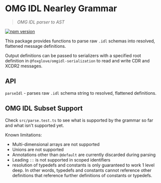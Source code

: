 # OMG IDL Nearley Grammar

> _OMG IDL parser to AST_

[![npm version](https://img.shields.io/npm/v/@foxglove/omgidl-parser.svg?style=flat)](https://www.npmjs.com/package/@foxglove/omgidl-parser)

This package provides functions to parse raw `.idl` schemas into resolved, flattened message definitions.

Output definitions can be passed to serializers with a specified root definition in `@foxglove/omgidl-serialization` to read and write CDR and XCDR2 messages.

## API

`parseIdl` - parses raw `.idl` schema string to resolved, flattened definitions.

## OMG IDL Subset Support

Check `src/parse.test.ts` to see what is supported by the grammar so far and what isn't supported yet.

Known limitations:

- Multi-dimensional arrays are not supported
- Unions are not supported
- Annotations other than `@default` are currently discarded during parsing
- Leading `::` is not supported in scoped identifiers
- resolution of typedefs and constants is only guaranteed to work 1 level deep. In other words, typedefs and constants cannot reference other definitions that reference further definitions of constants or typedefs.

